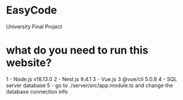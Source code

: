 # EasyCode
University Final Project

# what do you need to run this website?
1 - Node.js v18.13.0
2 - Nest.js 9.4.1
3 - Vue.js 3 @vue/cli 5.0.8
4 - SQL server database
5 - go to ./server/src/app.module.ts and change the database connection info
